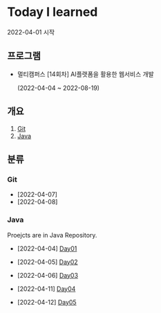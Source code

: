 # Today I learned

2022-04-01 시작



## 프로그램

- 멀티캠퍼스 [14회차] AI플랫폼을 활용한 웹서비스 개발 

  (2022-04-04 ~ 2022-08-19)



## 개요

1. [Git](#Git)
2. [Java](#Java)



## 분류

### Git

- [2022-04-07]
- [2022-04-08]

### Java

Proejcts are in Java Repository.

- [2022-04-04] [Day01](https://github.com/noranbear/Java.git)

- [2022-04-05] [Day02](https://github.com/noranbear/Java.git)

- [2022-04-06] [Day03](https://github.com/noranbear/Java.git)

- [2022-04-11] [Day04](https://github.com/noranbear/Java.git)

- [2022-04-12] [Day05](https://github.com/noranbear/Java.git)

  



